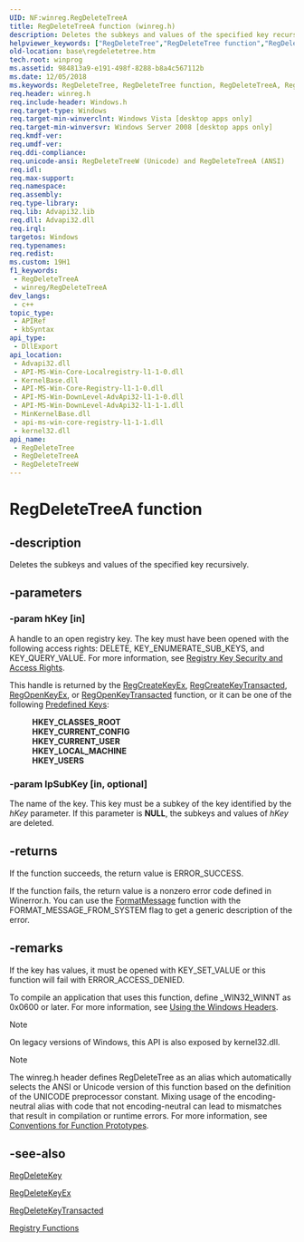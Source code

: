 ```yaml
---
UID: NF:winreg.RegDeleteTreeA
title: RegDeleteTreeA function (winreg.h)
description: Deletes the subkeys and values of the specified key recursively.
helpviewer_keywords: ["RegDeleteTree","RegDeleteTree function","RegDeleteTreeA","RegDeleteTreeW","base.regdeletetree","winreg/RegDeleteTree","winreg/RegDeleteTreeA","winreg/RegDeleteTreeW"]
old-location: base\regdeletetree.htm
tech.root: winprog
ms.assetid: 984813a9-e191-498f-8288-b8a4c567112b
ms.date: 12/05/2018
ms.keywords: RegDeleteTree, RegDeleteTree function, RegDeleteTreeA, RegDeleteTreeW, base.regdeletetree, winreg/RegDeleteTree, winreg/RegDeleteTreeA, winreg/RegDeleteTreeW
req.header: winreg.h
req.include-header: Windows.h
req.target-type: Windows
req.target-min-winverclnt: Windows Vista [desktop apps only]
req.target-min-winversvr: Windows Server 2008 [desktop apps only]
req.kmdf-ver: 
req.umdf-ver: 
req.ddi-compliance: 
req.unicode-ansi: RegDeleteTreeW (Unicode) and RegDeleteTreeA (ANSI)
req.idl: 
req.max-support: 
req.namespace: 
req.assembly: 
req.type-library: 
req.lib: Advapi32.lib
req.dll: Advapi32.dll
req.irql: 
targetos: Windows
req.typenames: 
req.redist: 
ms.custom: 19H1
f1_keywords:
 - RegDeleteTreeA
 - winreg/RegDeleteTreeA
dev_langs:
 - c++
topic_type:
 - APIRef
 - kbSyntax
api_type:
 - DllExport
api_location:
 - Advapi32.dll
 - API-MS-Win-Core-Localregistry-l1-1-0.dll
 - KernelBase.dll
 - API-MS-Win-Core-Registry-l1-1-0.dll
 - API-MS-Win-DownLevel-AdvApi32-l1-1-0.dll
 - API-MS-Win-DownLevel-AdvApi32-l1-1-1.dll
 - MinKernelBase.dll
 - api-ms-win-core-registry-l1-1-1.dll
 - kernel32.dll
api_name:
 - RegDeleteTree
 - RegDeleteTreeA
 - RegDeleteTreeW
---
```


# RegDeleteTreeA function


## -description

Deletes the subkeys and values of the specified key recursively.

## -parameters

### -param hKey [in]

A handle to an open registry key. The key must have been opened with the following access rights: DELETE, KEY_ENUMERATE_SUB_KEYS, and KEY_QUERY_VALUE. For more information, see 
<a href="/windows/desktop/SysInfo/registry-key-security-and-access-rights">Registry Key Security and Access Rights</a>.

This handle is returned by the
<a href="/windows/desktop/api/winreg/nf-winreg-regcreatekeyexa">RegCreateKeyEx</a>,
<a href="/windows/desktop/api/winreg/nf-winreg-regcreatekeytransacteda">RegCreateKeyTransacted</a>,
<a href="/windows/desktop/api/winreg/nf-winreg-regopenkeyexa">RegOpenKeyEx</a>, or
<a href="/windows/desktop/api/winreg/nf-winreg-regopenkeytransacteda">RegOpenKeyTransacted</a> function,
or it can be one of the following 
<a href="/windows/desktop/SysInfo/predefined-keys">Predefined Keys</a>:<dl>
<dd><b>HKEY_CLASSES_ROOT</b></dd>
<dd><b>HKEY_CURRENT_CONFIG</b></dd>
<dd><b>HKEY_CURRENT_USER</b></dd>
<dd><b>HKEY_LOCAL_MACHINE</b></dd>
<dd><b>HKEY_USERS</b></dd>
</dl>

### -param lpSubKey [in, optional]

The name of the key. This key must be a subkey of the key identified by the <i>hKey</i> parameter. If this parameter is <b>NULL</b>, the subkeys and values of <i>hKey</i> are deleted.

## -returns

If the function succeeds, the return value is ERROR_SUCCESS.

If the function fails, the return value is a nonzero error code defined in Winerror.h. You can use the 
<a href="/windows/desktop/api/winbase/nf-winbase-formatmessage">FormatMessage</a> function with the FORMAT_MESSAGE_FROM_SYSTEM flag to get a generic description of the error.

## -remarks

If the key has values, it must be opened with KEY_SET_VALUE or this function will fail with ERROR_ACCESS_DENIED.

To compile an application that uses this function, define _WIN32_WINNT as 0x0600 or later. For more information, see 
<a href="/windows/desktop/WinProg/using-the-windows-headers">Using the Windows Headers</a>.


> [!NOTE] 
> On legacy versions of Windows, this API is also exposed by kernel32.dll.


> [!NOTE]
> The winreg.h header defines RegDeleteTree as an alias which automatically selects the ANSI or Unicode version of this function based on the definition of the UNICODE preprocessor constant. Mixing usage of the encoding-neutral alias with code that not encoding-neutral can lead to mismatches that result in compilation or runtime errors. For more information, see [Conventions for Function Prototypes](/windows/win32/intl/conventions-for-function-prototypes).

## -see-also

<a href="/windows/desktop/api/winreg/nf-winreg-regdeletekeya">RegDeleteKey</a>

<a href="/windows/desktop/api/winreg/nf-winreg-regdeletekeyexa">RegDeleteKeyEx</a>

<a href="/windows/desktop/api/winreg/nf-winreg-regdeletekeytransacteda">RegDeleteKeyTransacted</a>

<a href="/windows/desktop/SysInfo/registry-functions">Registry Functions</a>
